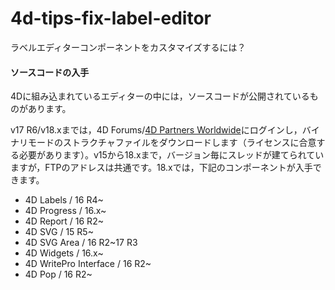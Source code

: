 # 4d-tips-fix-label-editor
ラベルエディターコンポーネントをカスタマイズするには？

#### ソースコードの入手

4Dに組み込まれているエディターの中には，ソースコードが公開されているものがあります。

v17 R6/v18.xまでは，4D Forums/[4D Partners Worldwide](https://forums.4d.com/List_Message/JP:0/0/2/1/1/1/17350595/0/0/1/-1/0/0/0/0/0/0)にログインし，バイナリモードのストラクチャファイルをダウンロードします（ライセンスに合意する必要があります）。v15から18.xまで，バージョン毎にスレッドが建てられていますが，FTPのアドレスは共通です。18.xでは，下記のコンポーネントが入手できます。

* 4D Labels / 16 R4~
* 4D Progress / 16.x~
* 4D Report / 16 R2~
* 4D SVG / 15 R5~
* 4D SVG Area / 16 R2~17 R3
* 4D Widgets / 16.x~
* 4D WritePro Interface / 16 R2~
* 4D Pop / 16 R2~
